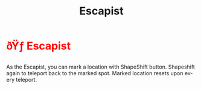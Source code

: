 ﻿---
lang: en-US
title: Escapist
prev: Abyssbringer
next: Lightning
---
# <font color="red">ðŸƒ <b>Escapist</b></font> <Badge text="Concealing" type="tip" vertical="middle"/>

As the Escapist, you can mark a location with ShapeShift button. Shapeshift again to teleport back to the marked spot. Marked location resets upon every teleport.